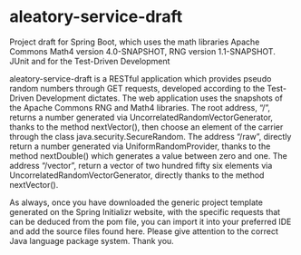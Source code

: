 # aleatory-service-draft
Project draft for Spring Boot, which uses the math libraries Apache Commons Math4 version 4.0-SNAPSHOT, RNG version 1.1-SNAPSHOT. JUnit and  for the Test-Driven Development

aleatory-service-draft is a RESTful application which provides pseudo random numbers through GET requests, developed according to the Test-Driven Development dictates. 
The web application uses the snapshots of the Apache Commons RNG and Math4 libraries.
The root address, “/”, returns a number generated via UncorrelatedRandomVectorGenerator, thanks to the method nextVector(), then choose an element of the carrier through the class java.security.SecureRandom.
The address “/raw”, directly return a number generated via UniformRandomProvider, thanks to the method nextDouble() which generates a value between zero and one.
The address “/vector”, return a vector of two hundred fifty six elements via UncorrelatedRandomVectorGenerator, directly thanks to the method nextVector().

As always, once you have downloaded the generic project template generated on the Spring Initializr website, with the specific requests that can be deduced from the pom file, you can import it into your preferred IDE and add the source files found here. Please give attention to the correct Java language package system. Thank you.

